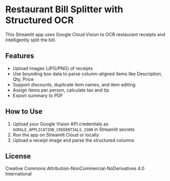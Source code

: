 # Restaurant Bill Splitter with Structured OCR

This Streamlit app uses Google Cloud Vision to OCR restaurant receipts and intelligently split the bill.

## Features
- Upload images (JPG/PNG) of receipts
- Use bounding box data to parse column-aligned items like Description, Qty, Price
- Support discounts, duplicate item names, and item editing
- Assign items per person, calculate tax and tip
- Export summary to PDF

## How to Use
1. Upload your Google Vision API credentials as `GOOGLE_APPLICATION_CREDENTIALS_JSON` in Streamlit secrets
2. Run the app on Streamlit Cloud or locally
3. Upload a receipt image and parse the structured columns

## License
Creative Commons Attribution-NonCommercial-NoDerivatives 4.0 International
